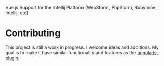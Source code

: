 Vue.js Support for the Intellij Platform (WebStorm, PhpStorm, Rubymine, Intellij, etc)

# Contributing
This project is still a work in progress.  I welcome ideas and additions.  My goal is to make it have similar functionality and features as the [angularjs-plugin](https://github.com/JetBrains/intellij-plugins/tree/master/AngularJS).
